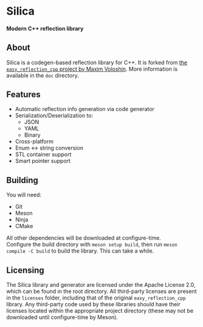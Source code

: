 # Silica
#### Modern C++ reflection library 

## About
Silica is a codegen-based reflection library for C++. It is forked from [the `easy_reflection_cpp` project by Maxim Voloshin](https://github.com/chocolacula/easy_reflection_cpp). More information is available in the `doc` directory.

## Features
* Automatic reflection info generation via code generator
* Serialization/Deserialization to:
	* JSON
	* YAML
	* Binary
* Cross-platform
* Enum <-> string conversion
* STL container support
* Smart pointer support

## Building
You will need:  
* Git
* Meson
* Ninja
* CMake  

All other dependencies will be downloaded at configure-time.  
Configure the build directory with `meson setup build`, then run `meson compile -C build` to build the library. This can take a while.

## Licensing
The Silica library and generator are licensed under the Apache License 2.0, which can be found in the root directory. All third-party licenses are present in the `licenses` folder, including that of the original `easy_reflection_cpp` library.
Any third-party code used by these libraries should have their licenses located within the appropriate project directory (these may not be downloaded until configure-time by Meson).
